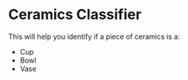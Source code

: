 # Ceramics Classifier

This will help you identify if a piece of ceramics is a:
 - Cup
 - Bowl
 - Vase

